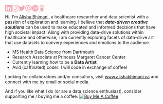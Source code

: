 [<img align = "left" width="22px" alt = "@alishabhimani | LinkedIn" src="imgs/linkedin.svg" />][linkedin]
[<img align = "left" width="22px" alt = "@alishabhimani | Instagram" src="imgs/instagram.svg" />][instagram]
[<img align = "left" width="22px" alt = "@AlishaBhimani10 | Twitter" src="imgs/twitter.svg" />][twitter]
[<img align = "left" width="22px" alt = "@alisha.bhimani | Email" src="imgs/maildotru.svg" />][email]
[<img align = "left" width="22px" alt = "@alisha.bhimani | Spotify" src="imgs/spotify.svg" />][spotify]
[<img align = "left" width="22px" alt = "@alishabhimani | Buy Me a Coffee" src="imgs/buymeacoffee.svg" />][coffee]

[linkedin]: https://www.linkedin.com/in/alishabhimani/
[instagram]: https://www.instagram.com/alishabhimani/
[twitter]: https://twitter.com/AlishaBhimani10
[email]: mailto:alisha.bhimani@hotmail.com
[spotify]: https://open.spotify.com/user/alisha.bhimani
[coffee]: https://www.buymeacoffee.com/alishabhimani

<br>


Hi, I'm [Alisha Bhimani](https://alishabhimani.ca/), a healthcare researcher and data scientist with a passion of exploration and learning. I believe that ***data-driven creative solutions*** can be used to make educated and informed decisions that have high societal impact. Along with providing data-drive solutions within healthcare and otherwise, I am currently exploring facets of data-drive art that use datasets to convery experiences and emotions to the audience.

- MS Health Data Science from Dartmouth
- Research Associate at Princess Margaret Cancer Center
- Currently learning how to be a **Data Artist**
- Avid (caffinated) coder: I will code in exchange of coffee!

Looking for collaboratoes and/or consultors, visit www.alishabhimani.ca and connect with me by email or social media.

And if you like what I do (or are a data science enthusiast), consider supporting me / buying me a coffee:  <a href="https://www.buymeacoffee.com/alishabhimani" target="_blank"><img src="https://cdn.buymeacoffee.com/buttons/v2/default-red.png" alt="Buy Me A Coffee" width="100" ></a>



